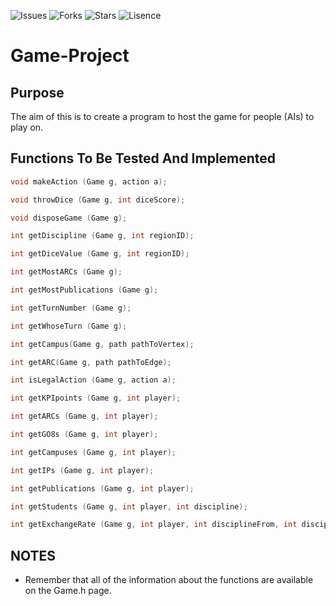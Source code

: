 ![Issues](https://img.shields.io/github/issues/HS1511-Game-Project/Game-Project.svg)
![Forks](https://img.shields.io/github/forks/HS1511-Game-Project/Game-Project.svg)
![Stars](https://img.shields.io/github/stars/HS1511-Game-Project/Game-Project.svg)
![Lisence](https://img.shields.io/github/license/HS1511-Game-Project/Game-Project.svg)



# Game-Project

## Purpose
The aim of this is to create a program to host the game for people (AIs) to play on.

## Functions To Be Tested And Implemented
```c
void makeAction (Game g, action a); 

void throwDice (Game g, int diceScore);

void disposeGame (Game g);

int getDiscipline (Game g, int regionID);

int getDiceValue (Game g, int regionID);

int getMostARCs (Game g);

int getMostPublications (Game g);

int getTurnNumber (Game g);

int getWhoseTurn (Game g);

int getCampus(Game g, path pathToVertex);

int getARC(Game g, path pathToEdge);

int isLegalAction (Game g, action a);

int getKPIpoints (Game g, int player);

int getARCs (Game g, int player);

int getGO8s (Game g, int player);

int getCampuses (Game g, int player);

int getIPs (Game g, int player);

int getPublications (Game g, int player);

int getStudents (Game g, int player, int discipline);

int getExchangeRate (Game g, int player, int disciplineFrom, int disciplineTo);
```

## NOTES
- Remember that all of the information about the functions are available on the Game.h page.
